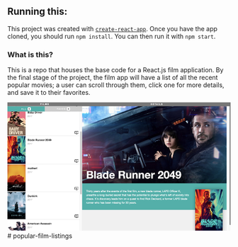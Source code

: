 
## Running this:

This project was created with [`create-react-app`](https://facebook.github.io/create-react-app/docs/getting-started). Once you have the app cloned, you should run `npm install`. You can then run it with `npm start`.

### What is this?

This is a repo that houses the base code for a React.js film application. By the final stage of the project, the film app will have a list of all the recent popular movies; a user can scroll through them, click one for more details, and save it to their favorites.

![](bladerunner.png)# popular-film-listings
